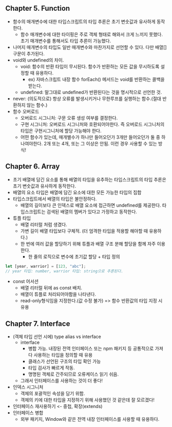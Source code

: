 ## Chapter 5. Function

- 함수의 매개변수에 대한 타입스크립트의 타입 추론은 초기 변숫값과 유사하게 동작한다.
  - 함수 매개변수에 대한 타이핑은 주로 객체 형태로 해와서 크게 느끼지 못했다. 초기 매개변수를 통해서도 타입 추론이 가능했다.
- 나머지 매개변수의 타입도 일반 매개변수와 마찬가지로 선언할 수 있다. 다만 배열[] 구문이 추가된다.
- void와 undefined의 차이.
  - void: 함수의 반환 타입이 무시된다. 함수가 반환하는 모든 값을 무시하도록 설정할 때 유용하다.
    - ex) 자바스크립트 내장 함수 forEach() 메서드는 void를 반환하는 콜백을 받는다.
  - undefined: 말그대로 undefined가 반환된다는 것을 명시적으로 선언한 것.
- never: (의도적으로) 항상 오류를 발생시키거나 무한루프를 실행하는 함수.(절대 반환하지 않는 함수.)
- 함수 오버로드
  - 오버로드 시그니처: 구문 오류 생성 여부를 결정한다.
  - 구현 시그니처: 오버로드 시그니처와 호환되어야한다. 즉 오버로드 시그니처의 타입은 구현시그니처에 할당 가능해야 한다.
  - 어떤 함수가 있는데, 매개별수가 하나만 들어오던가 3개만 들어오던가 둘 중 하나여야한다. 2개 또는 4개, 또는 그 이상은 안됨. 이런 경우 사용할 수 있는 방식!

## Chapter 6. Array

- 초기 배열에 담긴 요소를 통해 배열의 타입을 유추하는 타입스크립트의 타입 추론은 초기 변숫값과 유사하게 동작한다.
- 배열의 요소 타입은 배열에 담긴 요소에 대한 모든 가능한 타입의 집합
- 타입스크립트에서 배열의 타입은 불안정하다.
  - 배열의 길이보다 큰 인덱스로 배열 요소에 접근하면 undefined를 제공한다. 타입스크립트는 검색된 배열의 멤버가 있다고 가정하고 동작한다.
- 튜플 타입
  - 배열 리터럴 처럼 생겼다.
  - 가변 길이 배열 타입보다 구체적. (더 엄격한 타입을 적용할 해야할 때 유용하다.)
  - 한 번에 여러 값을 할당하기 위해 튜플과 배열 구조 분해 할당을 함께 자주 이용한다.
    - 한 줄의 로직으로 변수에 초기값 할당 + 타입 정의

```jsx
let [year, warrior] = [123, "abc"];
// year 타입: number, warrior 타입: string으로 추론된다.
```

- const 어서션
  - 배열 리터럴 뒤에 as const 배치.
  - 배열이 튜플로 처리되어야함을 나타낸다.
  - read-only형식임을 지정한다.(값 수정 불가) => 함수 반환값의 타입 지정 시 유용

## Chapter 7. Interface

- (객체 타입 선언 시에) type alias vs interface
  - interface
    - 병합 가능. 내장된 전역 인터페이스 또는 npm 패키지 등 공통적으로 가져다 사용하는 타입을 정의할 때 유용
    - 클래스가 선언된 구조의 타입 확인 가능
    - 타입 검사가 빠르게 작동.
    - 명명된 객체로 간주되므로 오류케이스 읽기 쉬음.
  - 그래서 인터페이스를 사용하는 것이 더 좋다!
- 인덱스 시그니처
  - 객체의 포괄적인 속성을 담기 위함.
  - 객체의 키에 대한 타입을 지정하기 위해 사용했던 것 같은데 잘 모르겠다!
- 인터페이스 재사용하기 <- 중첩, 확장(extends)
- 인터페이스 병합
  - 외부 패키지, Window와 같은 전역 내장 인터페이스를 사용할 때 유용하다.
